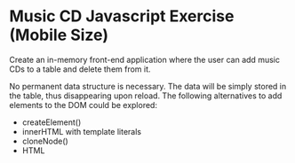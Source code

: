 # Music CD Javascript Exercise (Mobile Size)

Create an in-memory front-end application where the user can add music CDs to a table and delete them from it.

No permanent data structure is necessary. The data will be simply stored in the table, thus disappearing upon reload.
The following alternatives to add elements to the DOM could be explored:

* createElement()
* innerHTML with template literals
* cloneNode()
* HTML <template>
<br/>

![final result](https://github.com/Nunatuna/music-cd-list/blob/main/result.png)
